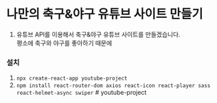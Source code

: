 # 나만의 축구&야구 유튜브 사이트 만들기
1. 유튜브 API를 이용해서 축구&야구 유튜브 사이트를 만들겠습니다.<br>
평소에 축구와 야구를 좋아하기 때문에



### 설치
1. `npx create-react-app youtube-project`
2. `npm install react-router-dom axios react-icon react-player sass react-helmet-async swiper`
#   y o u t u b e - p r o j e c t  
 